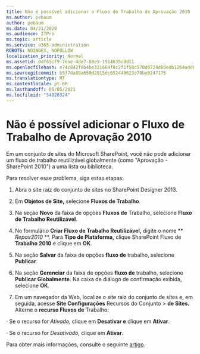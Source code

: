 ```yaml
---
title: Não é possível adicionar o Fluxo de Trabalho de Aprovação 2010
ms.author: pebaum
author: pebaum
ms.date: 04/21/2020
ms.audience: ITPro
ms.topic: article
ms.service: o365-administration
ROBOTS: NOINDEX, NOFOLLOW
localization_priority: Normal
ms.assetid: 0df65cf9-7eae-4de7-88e9-1914635c8d11
ms.openlocfilehash: e74c842f8b4be321664f8c2f1f58c570d0724d80edb1264add0647bf313bc82f
ms.sourcegitcommit: b5f7da89a650d2915dc652449623c78be6247175
ms.translationtype: MT
ms.contentlocale: pt-BR
ms.lasthandoff: 08/05/2021
ms.locfileid: "54020324"
---
```

# <a name="unable-to-add-2010-approval-workflow"></a>Não é possível adicionar o Fluxo de Trabalho de Aprovação 2010

Em um conjunto de sites do Microsoft SharePoint, você não pode adicionar um fluxo de trabalho reutilizável globalmente (como "Aprovação - SharePoint 2010") a uma lista ou biblioteca.
  
Para resolver esse problema, siga estas etapas: 
  
1. Abra o site raiz do conjunto de sites no SharePoint Designer 2013.
  
2. Em **Objetos de Site,** selecione **Fluxos de Trabalho**. 
  
3. Na seção **Novo** da faixa de opções **Fluxos de** Trabalho, selecione **Fluxo de Trabalho Reutilizável**. 
  
4. No formulário **Criar Fluxo de Trabalho Reutilizável,** digite o nome ** *Repair2010* **. Para **Tipo de Plataforma,** clique SharePoint Fluxo de **Trabalho 2010** e clique em **OK**. 
  
1. Na seção **Salvar** da faixa de opções **fluxo de** trabalho, selecione **Publicar**. 
  
2. Na seção **Gerenciar** da faixa de opções **fluxo de** trabalho, selecione **Publicar Globalmente**. Na caixa de diálogo de confirmação exibida, selecione **OK**. 
  
3. Em um navegador da Web, localize o site raiz do conjunto de sites e, em seguida, acesse **Site Configurações** Recursos do Conjunto \> **de Sites.** Alterne o **recurso Fluxos de** Trabalho: 
  
· Se o recurso for  *Ativado,*  clique em **Desativar e** clique em **Ativar**. 
  
· Se o recurso for  *Desativado,*  clique em **Ativar**. 
  
Para obter mais informações, consulte o seguinte [artigo](https://go.microsoft.com/fwlink/?linkid=2047770&amp;clcid=0x409).
  

